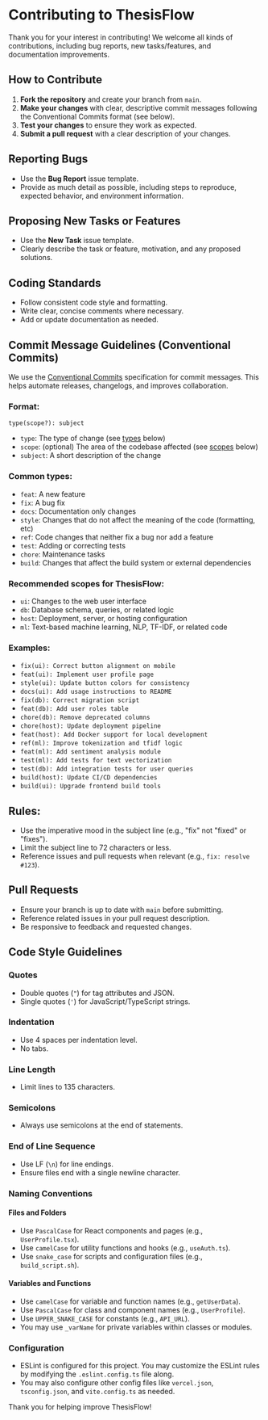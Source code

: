 # Contributing to ThesisFlow

Thank you for your interest in contributing! We welcome all kinds of contributions, including bug reports, new tasks/features, and documentation improvements.

## How to Contribute

1. **Fork the repository** and create your branch from `main`.
2. **Make your changes** with clear, descriptive commit messages following the Conventional Commits format (see below).
3. **Test your changes** to ensure they work as expected.
4. **Submit a pull request** with a clear description of your changes.

## Reporting Bugs

- Use the **Bug Report** issue template.
- Provide as much detail as possible, including steps to reproduce, expected behavior, and environment information.

## Proposing New Tasks or Features

- Use the **New Task** issue template.
- Clearly describe the task or feature, motivation, and any proposed solutions.

## Coding Standards

- Follow consistent code style and formatting.
- Write clear, concise comments where necessary.
- Add or update documentation as needed.

## Commit Message Guidelines (Conventional Commits)

We use the [Conventional Commits](https://www.conventionalcommits.org/) specification for commit messages. This helps automate releases, changelogs, and improves collaboration.

### Format:
```
type(scope?): subject
```
- `type`: The type of change (see [types](#common-types) below)
- `scope`: (optional) The area of the codebase affected (see [scopes](#recommended-scopes-for-thesisflow) below)
- `subject`: A short description of the change

### Common types:
- `feat`: A new feature
- `fix`: A bug fix
- `docs`: Documentation only changes
- `style`: Changes that do not affect the meaning of the code (formatting, etc)
- `ref`: Code changes that neither fix a bug nor add a feature
- `test`: Adding or correcting tests
- `chore`: Maintenance tasks
- `build`: Changes that affect the build system or external dependencies

### Recommended scopes for ThesisFlow:
- `ui`: Changes to the web user interface
- `db`: Database schema, queries, or related logic
- `host`: Deployment, server, or hosting configuration
- `ml`: Text-based machine learning, NLP, TF-IDF, or related code

### Examples:
- `fix(ui): Correct button alignment on mobile`
- `feat(ui): Implement user profile page`
- `style(ui): Update button colors for consistency`
- `docs(ui): Add usage instructions to README`
- `fix(db): Correct migration script`
- `feat(db): Add user roles table`
- `chore(db): Remove deprecated columns`
- `chore(host): Update deployment pipeline`
- `feat(host): Add Docker support for local development`
- `ref(ml): Improve tokenization and tfidf logic`
- `feat(ml): Add sentiment analysis module`
- `test(ml): Add tests for text vectorization`
- `test(db): Add integration tests for user queries`
- `build(host): Update CI/CD dependencies`
- `build(ui): Upgrade frontend build tools`

## Rules:
- Use the imperative mood in the subject line (e.g., "fix" not "fixed" or "fixes").
- Limit the subject line to 72 characters or less.
- Reference issues and pull requests when relevant (e.g., `fix: resolve #123`).

## Pull Requests

- Ensure your branch is up to date with `main` before submitting.
- Reference related issues in your pull request description.
- Be responsive to feedback and requested changes.

## Code Style Guidelines

### Quotes
- Double quotes (`"`) for tag attributes and JSON.
- Single quotes (`'`) for JavaScript/TypeScript strings.

### Indentation
- Use 4 spaces per indentation level.
- No tabs.

### Line Length
- Limit lines to 135 characters.

### Semicolons
- Always use semicolons at the end of statements.

### End of Line Sequence
- Use LF (`\n`) for line endings.
- Ensure files end with a single newline character.

### Naming Conventions

#### Files and Folders
- Use `PascalCase` for React components and pages (e.g., `UserProfile.tsx`).
- Use `camelCase` for utility functions and hooks (e.g., `useAuth.ts`).
- Use `snake_case` for scripts and configuration files (e.g., `build_script.sh`).

#### Variables and Functions
- Use `camelCase` for variable and function names (e.g., `getUserData`).
- Use `PascalCase` for class and component names (e.g., `UserProfile`).
- Use `UPPER_SNAKE_CASE` for constants (e.g., `API_URL`).
- You may use `_varName` for private variables within classes or modules.

### Configuration
- ESLint is configured for this project. You may customize the ESLint rules by modifying the `.eslint.config.ts` file along.
- You may also configure other config files like `vercel.json`, `tsconfig.json`, and `vite.config.ts` as needed.

Thank you for helping improve ThesisFlow!
